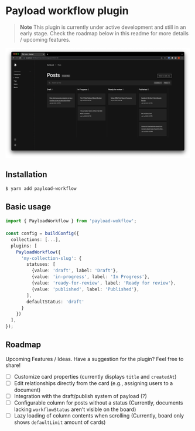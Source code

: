 # Payload workflow plugin
> **Note**
> This plugin is currently under active development and still in an early stage.
> Check the roadmap below in this readme for more details / upcoming features.

![Preview Image](./preview.png)

## Installation
```shell
$ yarn add payload-workflow
```

## Basic usage
```typescript
import { PayloadWorkflow } from 'payload-wokflow';

const config = buildConfig({
  collections: [...],
  plugins: [
    PayloadWorkflow({
      'my-collection-slug': {
        statuses: [
          {value: 'draft', label: 'Draft'},
          {value: 'in-progress', label: 'In Progress'},
          {value: 'ready-for-review', label: 'Ready for review'},
          {value: 'published', label: 'Published'},
        ],
        defaultStatus: 'draft'
      }
    })
  ],
});
```

## Roadmap
Upcoming Features / Ideas. Have a suggestion for the plugin? Feel free to share!

- [ ] Customize card properties (currently displays `title` and `createdAt`)
- [ ] Edit relationships directly from the card (e.g., assigning users to a document)
- [ ] Integration with the draft/publish system of payload (?)
- [ ] Configurable column for posts without a status (Currently, documents lacking `workflowStatus` aren't visible on the board)
- [ ] Lazy loading of column contents when scrolling (Currently, board only shows `defaultLimit` amount of cards)